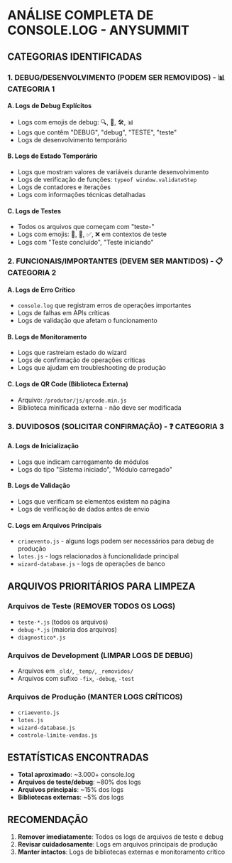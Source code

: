 # ANÁLISE COMPLETA DE CONSOLE.LOG - ANYSUMMIT

## CATEGORIAS IDENTIFICADAS

### 1. **DEBUG/DESENVOLVIMENTO (PODEM SER REMOVIDOS)** - 📊 CATEGORIA 1

#### A. **Logs de Debug Explícitos**
- Logs com emojis de debug: 🔍, 🔧, 🛠️, 📊
- Logs que contêm "DEBUG", "debug", "TESTE", "teste"
- Logs de desenvolvimento temporário

#### B. **Logs de Estado Temporário**
- Logs que mostram valores de variáveis durante desenvolvimento
- Logs de verificação de funções: `typeof window.validateStep`
- Logs de contadores e iterações
- Logs com informações técnicas detalhadas

#### C. **Logs de Testes**
- Todos os arquivos que começam com "teste-"
- Logs com emojis: 🧪, 🎯, ✅, ❌ em contextos de teste
- Logs com "Teste concluído", "Teste iniciando"

### 2. **FUNCIONAIS/IMPORTANTES (DEVEM SER MANTIDOS)** - 📋 CATEGORIA 2

#### A. **Logs de Erro Crítico**
- `console.log` que registram erros de operações importantes
- Logs de falhas em APIs críticas
- Logs de validação que afetam o funcionamento

#### B. **Logs de Monitoramento**
- Logs que rastreiam estado do wizard
- Logs de confirmação de operações críticas
- Logs que ajudam em troubleshooting de produção

#### C. **Logs de QR Code (Biblioteca Externa)**
- Arquivo: `/produtor/js/qrcode.min.js`
- Biblioteca minificada externa - não deve ser modificada

### 3. **DUVIDOSOS (SOLICITAR CONFIRMAÇÃO)** - ❓ CATEGORIA 3

#### A. **Logs de Inicialização**
- Logs que indicam carregamento de módulos
- Logs do tipo "Sistema iniciado", "Módulo carregado"

#### B. **Logs de Validação**
- Logs que verificam se elementos existem na página
- Logs de verificação de dados antes de envio

#### C. **Logs em Arquivos Principais**
- `criaevento.js` - alguns logs podem ser necessários para debug de produção
- `lotes.js` - logs relacionados à funcionalidade principal
- `wizard-database.js` - logs de operações de banco

## ARQUIVOS PRIORITÁRIOS PARA LIMPEZA

### **Arquivos de Teste (REMOVER TODOS OS LOGS)**
- `teste-*.js` (todos os arquivos)
- `debug-*.js` (maioria dos arquivos)
- `diagnostico*.js`

### **Arquivos de Development (LIMPAR LOGS DE DEBUG)**
- Arquivos em `_old/`, `_temp/`, `_removidos/`
- Arquivos com sufixo `-fix`, `-debug`, `-test`

### **Arquivos de Produção (MANTER LOGS CRÍTICOS)**
- `criaevento.js`
- `lotes.js`
- `wizard-database.js`
- `controle-limite-vendas.js`

## ESTATÍSTICAS ENCONTRADAS

- **Total aproximado**: ~3.000+ console.log
- **Arquivos de teste/debug**: ~80% dos logs
- **Arquivos principais**: ~15% dos logs  
- **Bibliotecas externas**: ~5% dos logs

## RECOMENDAÇÃO

1. **Remover imediatamente**: Todos os logs de arquivos de teste e debug
2. **Revisar cuidadosamente**: Logs em arquivos principais de produção
3. **Manter intactos**: Logs de bibliotecas externas e monitoramento crítico

